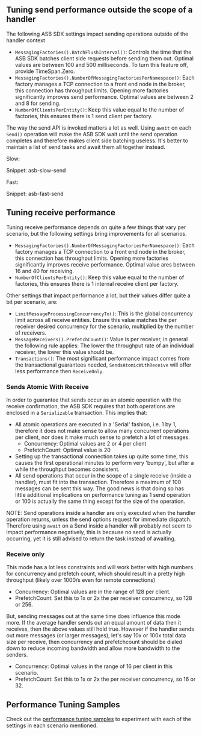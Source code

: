 ## Tuning send performance outside the scope of a handler

The following ASB SDK settings impact sending operations outside of the handler context

  * `MessagingFactories().BatchFlushInterval()`: Controls the time that the ASB SDK batches client side requests before sending them out. Optimal values are between 100 and 500 milliseconds. To turn this feature off, provide TimeSpan.Zero.
  * `MessagingFactories().NumberOfMessagingFactoriesPerNamespace()`: Each factory manages a TCP connection to a front end node in the broker, this connection has throughput limits. Opening more factories significantly improves send performance. Optimal values are between 2 and 8 for sending.
  * `NumberOfClientsPerEntity()`: Keep this value equal to the number of factories, this ensures there is 1 send client per factory.

The way the send API is invoked matters a lot as well. Using `await` on each `Send()` operation will make the ASB SDK wait until the send operation completes and therefore makes client side batching useless. It's better to maintain a list of send tasks and await them all together instead.

Slow:

Snippet: asb-slow-send

Fast:

Snippet: asb-fast-send

## Tuning receive performance

Tuning receive performance depends on quite a few things that vary per scenario, but the following settings bring improvements for all scenarios.

  * `MessagingFactories().NumberOfMessagingFactoriesPerNamespace()`: Each factory manages a TCP connection to a front end node in the broker, this connection has throughput limits. Opening more factories significantly improves receive performance. Optimal value ares between 16 and 40 for receiving.
  * `NumberOfClientsPerEntity()`: Keep this value equal to the number of factories, this ensures there is 1 internal receive client per factory.

Other settings that impact performance a lot, but their values differ quite a bit per scenario, are:

  * `LimitMessageProcessingConcurrencyTo()`: This is the global concurrency limit across all receive entities. Ensure this value matches the per receiver desired concurrency for the scenario, multiplied by the number of receivers.
  * `MessageReceivers().PrefetchCount()`: Value is per receiver, in general the following rule applies: The lower the throughput rate of an individual receiver, the lower this value should be.
  * `Transactions()`: The most significant performance impact comes from the transactional guarantees needed, `SendsAtomicWithReceive` will offer less performance then `ReceiveOnly`.

### Sends Atomic With Receive

In order to guarantee that sends occur as an atomic operation with the receive confirmation, the ASB SDK requires that both operations are enclosed in a `Serializable` transaction. This implies that:

  * All atomic operations are executed in a 'Serial' fashion, i.e. 1 by 1, therefore it does not make sense to allow many concurrent operations per client, nor does it make much sense to prefetch a lot of messages.
	  - Concurrency: Optimal values are 2 or 4 per client
	  - PrefetchCount: Optimal value is 20
  * Setting up the transactional connection takes up quite some time, this causes the first operational minutes to perform very 'bumpy', but after a while the throughput becomes consistent.
  * All send operations that occur in the scope of a single receive (inside a handler), must fit into the transaction. Therefore a maximum of 100 messages can be sent this way. The good news is that doing so has little additional implications on performance tuning as 1 send operation or 100 is actually the same thing except for the size of the operation.

NOTE: Send operations inside a handler are only executed when the handler operation returns, unless the send options request for immediate dispatch. Therefore using `await` on a Send inside a handler will probably not seem to impact performance negatively, this is because no send is actually occurring, yet it is still advised to return the task instead of awaiting.

### Receive only

This mode has a lot less constraints and will work better with high numbers for concurrency and prefetch count, which should result in a pretty high throughput (likely over 1000/s even for remote connections)

  * Concurrency: Optimal values are in the range of 128 per client.
  * PrefetchCount: Set this to 1x or 2x the per receiver concurrency, so 128 or 256.

But, sending messages out at the same time does influence this mode more. If the average handler sends out an equal amount of data then it receives, then the above values still hold true. However if the handler sends out more messages (or larger messages), let's say 10x or 100x total data size per receive, then concurrency and prefetchcount should be dialed down to reduce incoming bandwidth and allow more bandwidth to the senders.

  * Concurrency: Optimal values in the range of 16 per client in this scenario.
  * PrefetchCount: Set this to 1x or 2x the per receiver concurrency, so 16 or 32.

## Performance Tuning Samples

Check out the [performance tuning samples](/samples/azure/performance-tuning-asb/) to experiment with each of the settings in each scenario mentioned.






